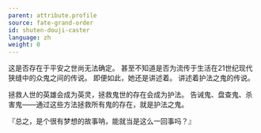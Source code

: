 ```yaml
---
parent: attribute.profile
source: fate-grand-order
id: shuten-douji-caster
language: zh
weight: 0
---
```


这是否存在于平安之世尚无法确定。
甚至不知道是否为流传于生活在21世纪现代狭缝中的众鬼之间的传说。
即便如此，她还是讲述着。
讲述着护法之鬼的传说。

拯救人世的英雄会成为英灵，拯救鬼世的存在会成为护法。
告诫鬼、盘查鬼、杀害鬼——通过这些方法拯救所有鬼的存在，就是护法之鬼。

『总之，是个很有梦想的故事呐，能就当是这么一回事吗？』
